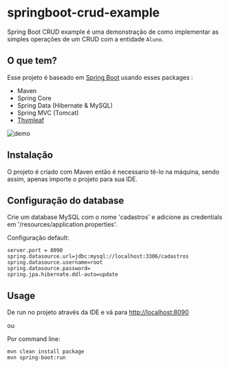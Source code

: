 # springboot-crud-example

Spring Boot CRUD example é uma demonstração de como implementar as simples operações de um CRUD com a entidade `Aluno`.

## O que tem?
Esse projeto é baseado em [Spring Boot](https://start.spring.io/) usando esses packages :
- Maven
- Spring Core
- Spring Data (Hibernate & MySQL)
- Spring MVC (Tomcat)
- [Thymleaf](https://thymeleaf.org)

![demo]()

## Instalação 
O projeto é criado com Maven então é necessario tê-lo na máquina, sendo assim, apenas importe o projeto para sua IDE.

## Configuração do database
Crie um database MySQL com o nome 'cadastros' e adicione as credentials em '/resources/application.properties'.  

Configuração default:

```
server.port = 8090
spring.datasource.url=jdbc:mysql://localhost:3306/cadastros
spring.datasource.username=root
spring.datasource.password=
spring.jpa.hibernate.ddl-auto=update
```

## Usage 
De run no projeto através da IDE e vá para [http://localhost:8090](http://localhost:8090)

ou 

Por command line:
```
mvn clean install package
mvn spring-boot:run
```
